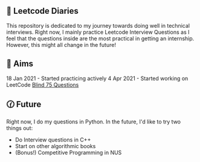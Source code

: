 ## :wrench: Leetcode Diaries

This repository is dedicated to my journey towards doing well in technical interviews. Right now, I mainly practice Leetcode Interview Questions as I feel that the questions inside are the most practical in getting an internship. However, this might all change in the future!

## :memo: Aims
18 Jan 2021 - Started practicing actively
4 Apr 2021 - Started working on LeetCode <a href="https://www.teamblind.com/post/New-Year-Gift---Curated-List-of-Top-75-LeetCode-Questions-to-Save-Your-Time-OaM1orEU">Blind 75 Questions</a>


## :clock130: Future
Right now, I do my questions in Python. In the future, I'd like to try two things out:
* Do Interview questions in C++
* Start on other algorithmic books
* (Bonus!) Competitive Programming in NUS
